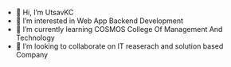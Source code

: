 - 👋 Hi, I’m UtsavKC
- 👀 I’m interested in Web App Backend Development
- 🌱 I’m currently learning COSMOS College Of Management And Technology
- 💞️ I’m looking to collaborate on IT reaserach and solution based Company

<!---
UtsavKC-infinity/UtsavKC-infinity is a ✨ special ✨ repository because its `README.md` (this file) appears on your GitHub profile.
You can click the Preview link to take a look at your changes.
--->
